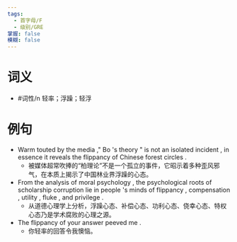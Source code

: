 ```yaml
---
tags:
  - 首字母/F
  - 级别/GRE
掌握: false
模糊: false
---
```

# 词义
- #词性/n  轻率；浮躁；轻浮
# 例句
- Warm touted by the media ," Bo 's theory " is not an isolated incident , in essence it reveals the flippancy of Chinese forest circles .
	- 被媒体超常吹捧的“柏理论”不是一个孤立的事件，它昭示着多种歪风邪气，在本质上揭示了中国林业界浮躁的心态。
- From the analysis of moral psychology , the psychological roots of scholarship corruption lie in people 's minds of flippancy , compensation , utility , fluke , and privilege .
	- 从道德心理学上分析，浮躁心态、补偿心态、功利心态、侥幸心态、特权心态乃是学术腐败的心理之源。
- The flippancy of your answer peeved me .
	- 你轻率的回答令我懊恼。
